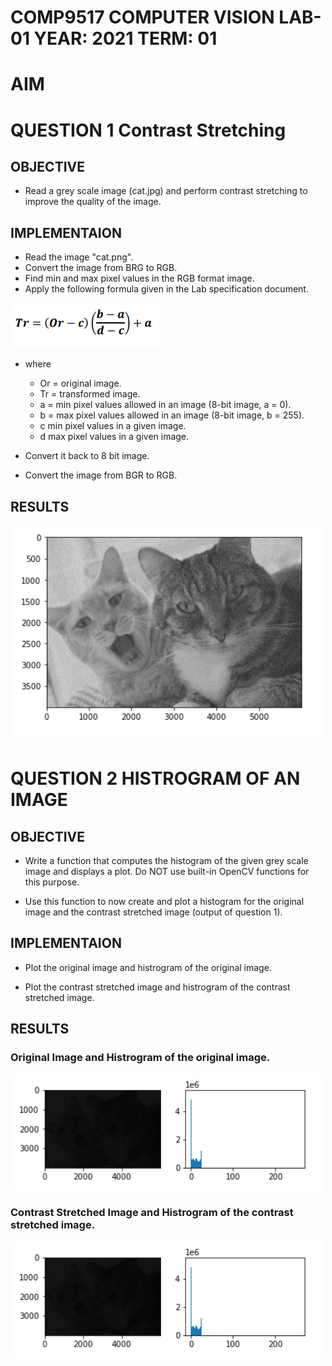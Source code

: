 # COMP9517  COMPUTER VISION  LAB-01  YEAR: 2021 TERM: 01

# AIM

# QUESTION 1  Contrast Stretching

## OBJECTIVE 

- Read a grey scale image (cat.jpg) and perform contrast stretching to improve the quality of the image.

## IMPLEMENTAION

- Read the image "cat.png".
- Convert the image from BRG to RGB.
- Find min and max pixel values in the RGB format image.
- Apply the following formula given in the Lab specification document.

![Alt text](./Contrast_Stretching_Formula.png "Contrast Stretching Formula")

- where 
    - Or = original image.
    - Tr = transformed image.
    - a = min pixel values allowed in an image (8-bit image, a = 0).
    - b = max pixel values allowed in an image (8-bit image, b = 255).
    - c min pixel values in a given image.
    - d max pixel values in a given image.

- Convert it back to 8 bit image.
- Convert the image from BGR to RGB.

## RESULTS

![Alt text](./question_1_result.png "Contrast Stretching Formula")

# QUESTION 2  HISTROGRAM OF AN IMAGE

## OBJECTIVE

- Write a function that computes the histogram of the given grey scale image and displays a plot. Do NOT use built-in OpenCV functions for this purpose.

- Use this function to now create and plot a histogram for the original image and the contrast stretched image (output of question 1).

## IMPLEMENTAION

- Plot the original image and histrogram of the original image.

- Plot the contrast stretched image and histrogram of the contrast stretched image.

## RESULTS

### Original Image and Histrogram of the original image.

![Alt text](./question_2_1_result.png "original image and histrogram of the original image")

### Contrast Stretched Image and Histrogram of the contrast stretched image.

![Alt text](./question_2_1_result.png "original image and histrogram of the original image")
